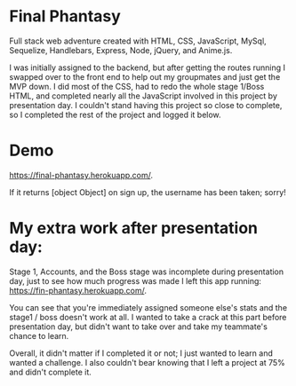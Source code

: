 # Final Phantasy
Full stack web adventure created with HTML, CSS, JavaScript, MySql, Sequelize, Handlebars, Express, Node, jQuery, and Anime.js. 

I was initially assigned to the backend, but after getting the routes running I swapped over to the front end to help out my groupmates and just get the MVP down. I did most of the CSS, had to redo the whole stage 1/Boss HTML, and completed nearly all the JavaScript involved in this project by presentation day. I couldn't stand having this project so close to complete, so I completed the rest of the project and logged it below. 

# Demo 

https://final-phantasy.herokuapp.com/.  

If it returns [object Object] on sign up, the username has been taken; sorry!

# My extra work after presentation day:  

Stage 1, Accounts, and the Boss stage was incomplete during presentation day, just to see how much progress was made I left this app running: https://fin-phantasy.herokuapp.com/. 

You can see that you're immediately assigned someone else's stats and the stage1 / boss doesn't work at all. I wanted to take a crack at this part before presentation day, but didn't want to take over and take my teammate's chance to learn.

Overall, it didn't matter if I completed it or not; I just wanted to learn and wanted a challenge. I also couldn't bear knowing that I left a project at 75% and didn't complete it. 
